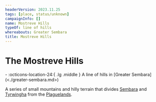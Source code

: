 ```yaml
---
headerVersion: 2023.11.25
tags: [place, status/unknown]
campaignInfo: []
name: Mostreve Hills
typeOf: line of hills
whereabouts: Greater Sembara
title: Mostreve Hills
---
```

# The Mostreve Hills
<div class="grid cards ext-narrow-margin ext-one-column" markdown>
-    :octicons-location-24:{ .lg .middle } A line of hills in [Greater Sembara](<./greater-sembara.md>)  
</div>


A series of small mountains and hilly terrain that divides [Sembara](<sembara/sembara.md>) and [Tyrwingha](<tyrwingha/tyrwingha.md>) from the [Plaguelands](<../istaros-watershed/plaguelands.md>).